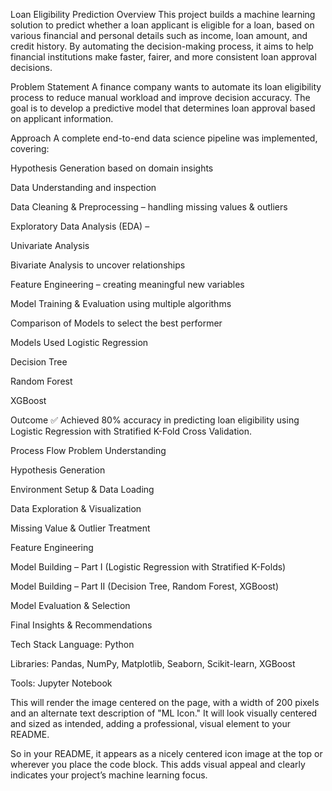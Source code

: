 Loan Eligibility Prediction
Overview
This project builds a machine learning solution to predict whether a loan applicant is eligible for a loan, based on various financial and personal details such as income, loan amount, and credit history. By automating the decision-making process, it aims to help financial institutions make faster, fairer, and more consistent loan approval decisions.

Problem Statement
A finance company wants to automate its loan eligibility process to reduce manual workload and improve decision accuracy. The goal is to develop a predictive model that determines loan approval based on applicant information.

Approach
A complete end-to-end data science pipeline was implemented, covering:

Hypothesis Generation based on domain insights

Data Understanding and inspection

Data Cleaning & Preprocessing – handling missing values & outliers

Exploratory Data Analysis (EDA) –

Univariate Analysis

Bivariate Analysis to uncover relationships

Feature Engineering – creating meaningful new variables

Model Training & Evaluation using multiple algorithms

Comparison of Models to select the best performer

Models Used
Logistic Regression

Decision Tree

Random Forest

XGBoost

Outcome
✅ Achieved 80% accuracy in predicting loan eligibility using Logistic Regression with Stratified K-Fold Cross Validation.

Process Flow
Problem Understanding

Hypothesis Generation

Environment Setup & Data Loading

Data Exploration & Visualization

Missing Value & Outlier Treatment

Feature Engineering

Model Building – Part I (Logistic Regression with Stratified K-Folds)

Model Building – Part II (Decision Tree, Random Forest, XGBoost)

Model Evaluation & Selection

Final Insights & Recommendations

Tech Stack
Language: Python

Libraries: Pandas, NumPy, Matplotlib, Seaborn, Scikit-learn, XGBoost

Tools: Jupyter Notebook

This will render the image centered on the page, with a width of 200 pixels and an alternate text description of "ML Icon." It will look visually centered and sized as intended, adding a professional, visual element to your README.

So in your README, it appears as a nicely centered icon image at the top or wherever you place the code block. This adds visual appeal and clearly indicates your project’s machine learning focus.

